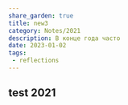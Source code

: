 ```yaml
---
share_garden: true
title: new3
category: Notes/2021 
description: В конце года часто 
date: 2023-01-02
tags:
 - reflections
---
```

## test 2021
